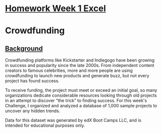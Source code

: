 # <ins>Homework Week 1 Excel<ins/>

# Crowdfunding

## <ins>Background<ins/>

Crowdfunding platforms like Kickstarter and Indiegogo have been growing in success and popularity since the late 2000s. From independent content creators to famous celebrities, more and more people are using crowdfunding to launch new products and generate buzz, but not every project has found success.

To receive funding, the project must meet or exceed an initial goal, so many organizations dedicate considerable resources looking through old projects in an attempt to discover “the trick” to finding success. For this week's Challenge, I organized and analyzed a database of 1,000 sample projects to uncover any hidden trends.

Data for this dataset was generated by edX Boot Camps LLC, and is intended for educational purposes only.
